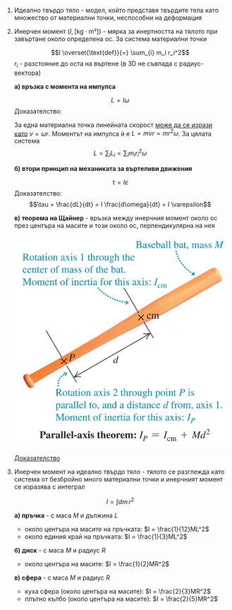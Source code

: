 1. Идеално твърдо тяло - модел, който представя твърдите тела като множество от материални точки, неспособни на деформация

2. Инерчен момент ($I, [\text{kg}\cdot\text{m²}]$) - мярка за инертността на тялото при завъртане около определена ос. За система материални точки
	
	$$I \overset{\text{def}}{=} \sum_{i} m_i r_i^2$$
	$r_i$ - разстояние до оста на въртене (в 3D не съвпада с радиус-вектора)

	**а) връзка с момента на импулса**
	
	$$L = I\omega$$
	Доказателство:
	
	За една материална точка линейната скорост [може да се изрази като](../1.%20Кинематика/6.%20Движение%20по%20произволна%20крива.md) $v = \omega r$. Моментът на импулса ѝ е $L = mvr = mr^2\omega$. За цялата система
	$$L = \sum_i L_i = \sum_i m_i r_i^2 \omega$$
	
	**б) втори принцип на механиката за въртеливи движения**
	
	$$\tau = I\varepsilon$$
	Доказателство:
	$$\tau = \frac{dL}{dt} = I \frac{d\omega}{dt} = I \varepsilon$$
	
	**в) теорема на Щайнер** - връзка между инерчния момент около ос през центъра на масите и този около ос, перпендикулярна на нея
	
	![Parallel Axis Theorem](Resources/Parallel%20Axis%20Theorem.jpg)
	
	[Доказателство](https://mihailkovachev.github.io/Physics/Newtonian%20Mechanics/Energetics/5.%20Rigid-Body%20Rotation.html)

3. Инерчен момент на идеално твърдо тяло - тялото се разглежда като система от безбройно много материални точки и инерчният момент се изразява с интеграл
	
	$$I = \int dm \, r^2$$
	
	**а) пръчка** - с маса $M$ и дължина $L$
	- около центъра на масите на пръчката: $I = \frac{1}{12}ML^2$
	- около единия край на пръчката: $I = \frac{1}{3}ML^2$
	
	**б) диск** - с маса $M$ и радиус $R$
	- около центъра на масите: $I = \frac{1}{2}MR^2$
	
	**в) сфера** - с маса $M$ и радиус $R$
	- куха сфера (около центъра на масите): $I = \frac{2}{3}MR^2$
	- плътно кълбо (около центъра на масите): $I = \frac{2}{5}MR^2$